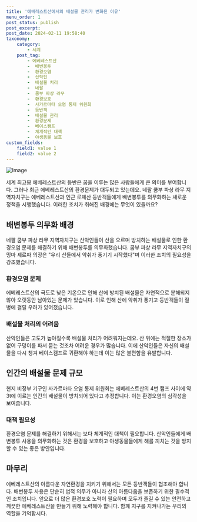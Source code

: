 ```yaml
---
title: '에베레스트산에서의 배설물 관리가 변화된 이유'
menu_order: 1
post_status: publish
post_excerpt: 
post_date: 2024-02-11 19:58:40
taxonomy:
    category:
        - 세계
    post_tag:
        - 에베레스트산
        -  배변봉투
        -  환경오염
        -  산악인
        -  배설물 처리
        -  네팔
        -  쿰부 파상 라무
        -  환경보호
        -  사가르마타 오염 통제 위원회
        -  등반객
        -  배설물 관리
        -  환경문제
        -  베이스캠프
        -  체계적인 대책
        -  야생동물 보호
custom_fields:
    field1: value 1
    field2: value 2
---
```


![Image](https://imgnews.pstatic.net/image/011/2024/02/10/0004298244_001_20240210204901022.jpg?type=w647)

세계 최고봉 에베레스트산의 등반은 꿈을 이루는 많은 사람들에게 큰 의미를 부여합니다. 그러나 최근 에베레스트산의 환경문제가 대두되고 있는데요. 네팔 쿰부 파상 라무 지역자치구는 에베레스트산과 인근 로체산 등반객들에게 배변봉투를 의무화하는 새로운 정책을 시행했습니다. 이러한 조치가 취해진 배경에는 무엇이 있을까요?
## 배변봉투 의무화 배경
네팔 쿰부 파상 라무 지역자치구는 산악인들이 산을 오르며 방치하는 배설물로 인한 환경오염 문제를 해결하기 위해 배변봉투를 의무화했습니다. 쿰부 파상 라무 지역자치구의 밍마 셰르파 의장은 "우리 산들에서 악취가 풍기기 시작했다"며 이러한 조치의 필요성을 강조했습니다.
### 환경오염 문제
에베레스트산의 극도로 낮은 기온으로 인해 산에 방치된 배설물은 자연적으로 분해되지 않아 오랫동안 남아있는 문제가 있습니다. 이로 인해 산에 악취가 풍기고 등반객들이 질병에 걸릴 우려가 있어졌습니다.
### 배설물 처리의 어려움
산악인들은 고도가 높아질수록 배설물 처리가 어려워지는데요. 산 위에는 적절한 장소가 없어 구덩이를 파서 묻는 것조차 어려운 경우가 많습니다. 이에 산악인들은 자신의 배설물을 다시 챙겨 베이스캠프로 귀환해야 하는데 이는 많은 불편함을 유발합니다.
## 인간의 배설물 문제 규모
현지 비정부 기구인 사가르마타 오염 통제 위원회는 에베레스트산의 4번 캠프 사이에 약 3t에 이르는 인간의 배설물이 방치되어 있다고 추정합니다. 이는 환경오염의 심각성을 보여줍니다.
### 대책 필요성
환경오염 문제를 해결하기 위해서는 보다 체계적인 대책이 필요합니다. 산악인들에게 배변봉투 사용을 의무화하는 것은 환경을 보호하고 야생동물들에게 해를 끼치는 것을 방지할 수 있는 좋은 방안입니다.
## 마무리
에베레스트산의 아름다운 자연환경을 지키기 위해서는 모든 등반객들이 협조해야 합니다. 배변봉투 사용은 단순히 법적 의무가 아니라 산의 아름다움을 보존하기 위한 필수적인 조치입니다. 앞으로 더 많은 환경보호 노력이 필요하며 모두가 즐길 수 있는 안전하고 깨끗한 에베레스트산을 만들기 위해 노력해야 합니다. 함께 지구를 지켜나가는 우리의 역할을 기억합시다.
